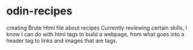 # odin-recipes
creating Brute Html file about recipes
Currently reviewing certain skills, I know I can do with html tags to build a webpage, from what goes into a header tag to links and images that are tags.